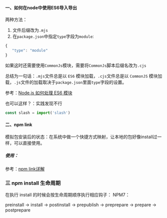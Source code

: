 #### 一、如何在node中使用ES6导入导出

两种方法：

1. 文件后缀改为`.mjs`
2. 在`package.json`中指定`type`字段为`module`:

```js
{
   "type": "module"
}
```

如果这时还需要使用`CommonJs`模块，需要将`CommonJs`脚本后缀名改为`.cjs`

总结为一句话：`.mjs`文件总是以 `ES6` 模块加载，`.cjs`文件总是以 `CommonJS` 模块加载，`.js`文件的加载取决于`package.json`里面`type`字段的设置。

参考：[Node.js 如何处理 ES6 模块](https://www.ruanyifeng.com/blog/2020/08/how-nodejs-use-es6-module.html)

也可以这样？：实践发现不行
```js
const slash = import('slash')
```

#### 二、npm link

模拟包安装后的状态：在系统中做一个快捷方式映射，让本地的包好像install过一样，可以直接使用。

##### 使用：

参考：[npm link详解](https://champyin.com/2019/08/27/npm-link%E8%AF%A6%E8%A7%A3/)

### 三 npm install  生命周期

在执行 install 的时候会按生命周期顺序执行相应钩子： NPM7：

preinstall -> install -> postinstall -> prepublish -> preprepare -> prepare -> postprepare